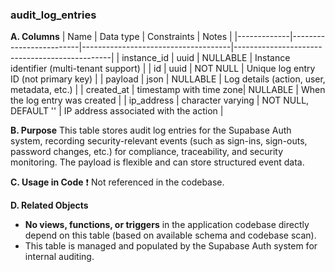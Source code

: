 ### audit_log_entries

**A. Columns**
| Name        | Data type                | Constraints                        | Notes                                         |
|-------------|-------------------------|-------------------------------------|-----------------------------------------------|
| instance_id | uuid                    | NULLABLE                           | Instance identifier (multi-tenant support)    |
| id          | uuid                    | NOT NULL                           | Unique log entry ID (not primary key)         |
| payload     | json                    | NULLABLE                           | Log details (action, user, metadata, etc.)    |
| created_at  | timestamp with time zone| NULLABLE                           | When the log entry was created                |
| ip_address  | character varying       | NOT NULL, DEFAULT ''               | IP address associated with the action         |

**B. Purpose**
This table stores audit log entries for the Supabase Auth system, recording security-relevant events (such as sign-ins, sign-outs, password changes, etc.) for compliance, traceability, and security monitoring. The payload is flexible and can store structured event data.

**C. Usage in Code**
❗ Not referenced in the codebase.

**D. Related Objects**
- **No views, functions, or triggers** in the application codebase directly depend on this table (based on available schema and codebase scan).
- This table is managed and populated by the Supabase Auth system for internal auditing.
